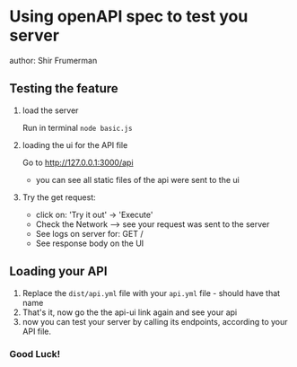 # Using openAPI spec to test you server

author: Shir Frumerman

## Testing the feature

1. load the server

    Run in terminal ` node basic.js `

2. loading the ui for the API file

    Go to http://127.0.0.1:3000/api
    - you can see all static files of the api were sent to the ui

3. Try the get request:
    - click on: 'Try it out' -> 'Execute'
    - Check the Network --> see your request was sent to the server
    - See logs on server for: GET /
    - See response body on the UI


## Loading your API

1. Replace the `dist/api.yml` file with your `api.yml` file - should have that name
2. That's it, now go the the api-ui link again and see your api
3. now you can test your server by calling its endpoints, according to your API file.

### Good Luck!